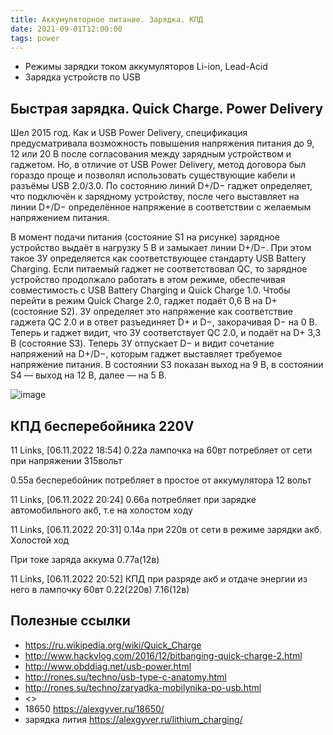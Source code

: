 ```yaml
---
title: Аккумуляторное питание. Зарядка. КПД
date: 2021-09-01T12:00:00
tags: power
---
```


- Режимы зарядки током аккумуляторов Li-ion, Lead-Acid
- Зарядка устройств по USB

## Быстрая зарядка. Quick Charge. Power Delivery

Шел 2015 год. Как и USB Power Delivery, спецификация предусматривала возможность повышения напряжения питания до 9, 12 или 20 В после согласования между зарядным устройством и гаджетом. Но, в отличие от USB Power Delivery, метод договора был гораздо проще и позволял использовать существующие кабели и разъёмы USB 2.0/3.0. По состоянию линий D+/D− гаджет определяет, что подключён к зарядному устройству, после чего выставляет на линии D+/D− определённое напряжение в соответствии с желаемым напряжением питания.

В момент подачи питания (состояние S1 на рисунке) зарядное устройство выдаёт в нагрузку 5 В и замыкает линии D+/D−. При этом такое ЗУ определяется как соответствующее стандарту USB Battery Charging. Если питаемый гаджет не соответствовал QC, то зарядное устройство продолжало работать в этом режиме, обеспечивая совместимость с USB Battery Charging и Quick Charge 1.0. Чтобы перейти в режим Quick Charge 2.0, гаджет подаёт 0,6 В на D+ (состояние S2). ЗУ определяет это напряжение как соответствие гаджета QC 2.0 и в ответ разъединяет D+ и D−, закорачивая D− на 0 В. Теперь и гаджет видит, что ЗУ соответствует QC 2.0, и подаёт на D+ 3,3 В (состояние S3). Теперь ЗУ отпускает D− и видит сочетание напряжений на D+/D−, которым гаджет выставляет требуемое напряжение питания. В состоянии S3 показан выход на 9 В, в состоянии S4 — выход на 12 В, далее — на 5 В.

![image](https://user-images.githubusercontent.com/17731587/152176914-c8e71fcd-d440-48b3-bb1a-70b36329d6fe.png)



## КПД бесперебойника 220V
11 Links, [06.11.2022 18:54]
0.22а лампочка на 60вт потребляет от сети при напряжении 315вольт

0.55а бесперебойник потребляет в простое от аккумулятора 12 вольт

11 Links, [06.11.2022 20:24]
0.66а потребляет при зарядке автомобильного акб, т.е на холостом ходу

11 Links, [06.11.2022 20:31]
0.14а при 220в от сети в режиме зарядки акб. Холостой ход

При токе заряда аккума 0.77а(12в)

11 Links, [06.11.2022 20:52]
КПД при разряде акб и отдаче энергии из него в лампочку 60вт
0.22(220в)
7.16(12в)



## Полезные ссылки
- <https://ru.wikipedia.org/wiki/Quick_Charge>
- <http://www.hackvlog.com/2016/12/bitbanging-quick-charge-2.html>
- <http://www.obddiag.net/usb-power.html>
- <http://rones.su/techno/usb-type-c-anatomy.html>
- <http://rones.su/techno/zaryadka-mobilynika-po-usb.html>
- <>
- 18650 <https://alexgyver.ru/18650/>
- зарядка лития <https://alexgyver.ru/lithium_charging/>


